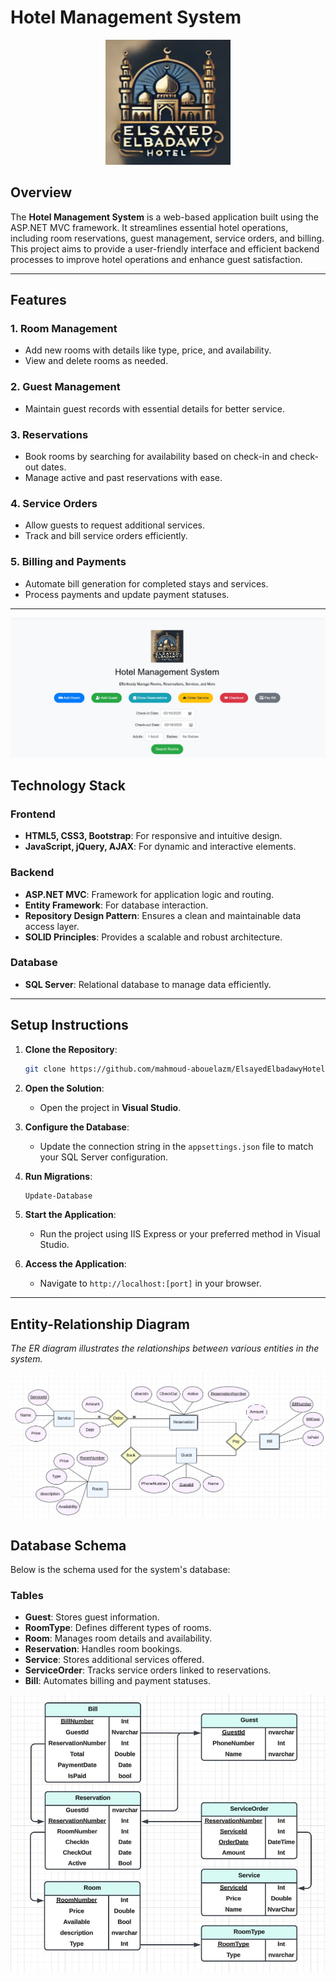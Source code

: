 
# Hotel Management System
<p align="center">
  <img src="Logo.png" width="200">
</p>

## Overview
The **Hotel Management System** is a web-based application built using the ASP.NET MVC framework. It streamlines essential hotel operations, including room reservations, guest management, service orders, and billing. This project aims to provide a user-friendly interface and efficient backend processes to improve hotel operations and enhance guest satisfaction.

---
## Features

### 1. **Room Management**
- Add new rooms with details like type, price, and availability.
- View and delete rooms as needed.

### 2. **Guest Management**
- Maintain guest records with essential details for better service.

### 3. **Reservations**
- Book rooms by searching for availability based on check-in and check-out dates.
- Manage active and past reservations with ease.

### 4. **Service Orders**
- Allow guests to request additional services.
- Track and bill service orders efficiently.

### 5. **Billing and Payments**
- Automate bill generation for completed stays and services.
- Process payments and update payment statuses.

---
<p align="center">
  <img src="sample.jpg">
</p>

## Technology Stack

### **Frontend**
- **HTML5, CSS3, Bootstrap**: For responsive and intuitive design.
- **JavaScript, jQuery, AJAX**: For dynamic and interactive elements.

### **Backend**
- **ASP.NET MVC**: Framework for application logic and routing.
- **Entity Framework**: For database interaction.
- **Repository Design Pattern**: Ensures a clean and maintainable data access layer.
- **SOLID Principles**: Provides a scalable and robust architecture.

### **Database**
- **SQL Server**: Relational database to manage data efficiently.

---

## Setup Instructions

1. **Clone the Repository**:
   ```bash
   git clone https://github.com/mahmoud-abouelazm/ElsayedElbadawyHotel/tree/main
   ```

2. **Open the Solution**:
   - Open the project in **Visual Studio**.

3. **Configure the Database**:
   - Update the connection string in the `appsettings.json` file to match your SQL Server configuration.

4. **Run Migrations**:
   ```bash
   Update-Database
   ```

5. **Start the Application**:
   - Run the project using IIS Express or your preferred method in Visual Studio.

6. **Access the Application**:
   - Navigate to `http://localhost:[port]` in your browser.

---

## Entity-Relationship Diagram

*The ER diagram illustrates the relationships between various entities in the system.*

<p align="center">
  <img src="ERD.jpg" >
</p>

## Database Schema
Below is the schema used for the system's database:

### Tables
- **Guest**: Stores guest information.
- **RoomType**: Defines different types of rooms.
- **Room**: Manages room details and availability.
- **Reservation**: Handles room bookings.
- **Service**: Stores additional services offered.
- **ServiceOrder**: Tracks service orders linked to reservations.
- **Bill**: Automates billing and payment statuses.
<p align="center">
  <img src="Schema.jpg" >
</p>


